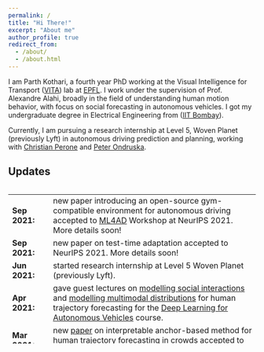 ```yaml
---
permalink: /
title: "Hi There!"
excerpt: "About me"
author_profile: true
redirect_from: 
  - /about/
  - /about.html
---
```


I am Parth Kothari, a fourth year PhD working at the Visual Intelligence for Transport ([VITA](https://www.epfl.ch/labs/vita/)) lab at [EPFL](https://www.epfl.ch/en/). I work under the supervision of Prof. Alexandre Alahi, broadly in the field of understanding human motion behavior, with focus on social forecasting in autonomous vehicles. I got my undergraduate degree in Electrical Engineering from ([IIT Bombay](http://www.iitb.ac.in)).

Currently, I am pursuing a research internship at Level 5, Woven Planet (previously Lyft) in autonomous driving prediction and planning, working with [Christian Perone](https://blog.christianperone.com/) and [Peter Ondruska](https://www.ondruska.com/).



## Updates

<div style="height:320px;overflow:auto;">
<table>
<col width="100px">
<col width="650px">

<tr><td><b>Sep 2021:</b></td><td> new paper introducing an open-source gym-compatible environment for autonomous driving accepted to <a href="https://ml4ad.github.io/">ML4AD</a> Workshop at NeurIPS 2021. More details soon! </td></tr>

<tr><td><b>Sep 2021:</b></td><td> new paper on test-time adaptation accepted to NeurIPS 2021. More details soon! </td></tr>

<tr><td><b>Jun 2021:</b></td><td> started research internship at Level 5 Woven Planet (previously Lyft). </td></tr>

<tr><td><b>Apr 2021:</b></td><td> gave guest lectures on <a href="https://tube.switch.ch/videos/G2txflHB4t">modelling social interactions</a> and <a href="https://tube.switch.ch/videos/py9mqGEqTv">modelling multimodal distributions</a> for human trajectory forecasting for the <a href="https://edu.epfl.ch/coursebook/fr/deep-learning-for-autonomous-vehicles-CIVIL-459">Deep Learning for Autonomous Vehicles</a> course. </td></tr>

<tr><td><b>Mar 2021:</b></td><td> new <a href="https://openaccess.thecvf.com/content/CVPR2021/html/Kothari_Interpretable_Social_Anchors_for_Human_Trajectory_Forecasting_in_Crowds_CVPR_2021_paper.html">paper</a> on interpretable anchor-based method for human trajectory forecasting in crowds accepted to CVPR 2021.</td></tr>

<tr><td><b>Feb 2021:</b></td><td> new <a href="https://ieeexplore.ieee.org/abstract/document/9408398">paper</a> on modelling human social interactions in crowds and describing our TrajNet++ benchmark to appear in IEEE Transactions on Intelligent Transportation Systems. <a href="https://github.com/vita-epfl/trajnetplusplusbaselines">[Code]</a> </td></tr>

<tr><td><b>Dec 2020:</b></td><td> gave a virtual talk on TrajNet++ at The First International Workshop on <a href="http://staff.ustc.edu.cn/~tzzhang/dl-hau2020/index.html">Deep Learning for Human-Centric Activity Understanding</a> in ICPR 2020. </td></tr>

<tr><td><b>Aug 2020:</b></td><td> gave a virtual talk on benchmarking trajectory forecasting models at the <a href="https://sites.google.com/view/btfm2020/homepage?authuser=0">BTFM Workshop</a> at ECCV 2020.</td></tr>

<tr><td><b>Jun 2020:</b></td><td> gave a virtual talk on TrajNet++ at 2nd Workshop on <a href="https://motionpredictionicra2020.github.io">Long-Term Human Motion Prediction</a> in ICRA 2020. Video available <a href="https://www.youtube.com/watch?v=pIgLJm2V5aE&list=PLrLNIllEiqRAb-eDahuDJunDSC7lP2V78&index=9">here</a> </td></tr>


<tr><td><b>Apr 2020:</b></td><td> started maintaining a list of papers focussed on human trajectory forecasting in crowds. <a href="https://github.com/theDebugger811/human-trajectory-forecasting-papers">[Link]</a></td></tr>

<tr><td><b>Feb 2020:</b></td><td> TrajNet++ challenge to appear as challenge track in 2nd Workshop on <a href="https://motionpredictionicra2020.github.io">Long-Term Human Motion Prediction</a> in ICRA 2020.</td></tr>

<tr><td><b>Jan 2020:</b></td><td> gave a talk on "Introducing TrajNet++: Large Scale Human Trajectory Forecasting Benchmark" at <a href="https://appliedmldays.org">Applied Machine Learning Days 2020</a> at EPFL.</td></tr>


<tr><td><b>Dec 2019:</b></td><td> won 2nd Prize for Best Poster at <a href="https://www.epfl.ch/education/phd/programs/edee-electrical-engineering">EDEE Scientific Day</a> for our work on Colaborative Sampling from Generative Adversarial Networks. <a href="http://theDebugger811.github.io/files/EDEE.pdf">[Poster]</a></td></tr>

<tr><td><b>Nov 2019:</b></td><td> new <a href="https://arxiv.org/pdf/1902.00813.pdf">paper</a> on collaborative sampling from generative adversarial networks is accepted to <a href="https://aaai.org/Conferences/AAAI-20/">AAAI 2020</a>. <a href="https://github.com/vita-epfl/collaborative-gan-sampling">[Code]</a></td></tr>

<tr><td><b>Nov 2019:</b></td><td> cleared the Candidancy Exam.</td></tr>

<tr><td><b>Oct 2019:</b></td><td> first version of <a href="https://www.aicrowd.com/challenges/trajnet-a-trajectory-forecasting-challenge">TrajNet++</a>, our large-scale trajectory forecasting challenge for <a href="https://appliedmldays.org">Applied Machine Learning Days 2020</a> is online.</td></tr>

<tr><td><b>Jun 2019:</b></td><td>  our lab organized <a href="https://www.facebook.com/watch/?v=859118111133490">Human-Robot Tandem Race</a> as part of the <a href="https://edu.epfl.ch/coursebook/fr/deep-learning-for-autonomous-vehicles-CIVIL-459">Deep Learning for Autonomous Vehicles</a> course at EPFL</td></tr>


<tr><td><b>Apr 2019:</b></td><td> new <a href="https://transp-or.epfl.ch/heart/2019/abstracts/hEART_2019_paper_148.pdf">paper</a> on Adversarial loss in human trajectory prediction sampling accepted to <a href="http://heart2019.bme.hu">hEART 2019</a></td></tr>

<tr><td><b>Aug 2018:</b></td><td> started my PhD in Electrical Engineering at EPFL  </td></tr>

<tr><td><b>Aug 2018:</b></td><td> graduated from IIT Bombay, with Institute Rank 7  </td></tr>

<tr><td><b>Jun 2018:</b></td><td> secured 3rd position in the <a href="https://www.kaggle.com/c/ifood2018/leaderboard">iFood Challenge</a> at CVPR 2018. <a href="https://github.com/TheShadow29/Ifood-challenge-2018">[Code]</a></td></tr>

<tr><td><b>Apr 2018:</b></td><td> I will be joining VITA Lab as a PhD candidate, under supervision of Prof. Alexandre Alahi, in Fall 2018 </td></tr>

